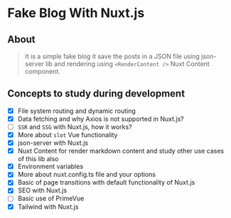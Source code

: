 # Fake Blog With Nuxt.js

## About

> It is a simple fake blog it save the posts in a JSON file using json-server lib and rendering using `<RenderContent />` Nuxt Content component.

## Concepts to study during development

- [x] File system routing and dynamic routing
- [x] Data fetching and why Axios is not supported in Nuxt.js?
- [ ] `SSR` and `SSG` with Nuxt.js, how it works?
- [x] More about `slot` Vue functionality
- [x] json-server with Nuxt.js
- [x] Nuxt Content for render markdown content and study other use cases of this lib also
- [x] Environment variables
- [x] More about nuxt.config.ts file and your options
- [x] Basic of page transitions with default functionality of Nuxt.js
- [x] SEO with Nuxt.js
- [ ] Basic use of PrimeVue
- [x] Tailwind with Nuxt.js